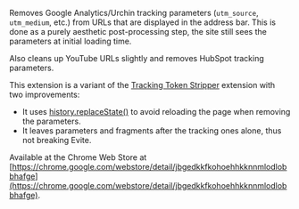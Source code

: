Removes Google Analytics/Urchin tracking parameters (`utm_source`, `utm_medium`, etc.) from URLs that are displayed in the address bar. This is done as a purely aesthetic post-processing step, the site still sees the parameters at initial loading time.

Also cleans up YouTube URLs slightly and removes HubSpot tracking parameters.

This extension is a variant of the [Tracking Token Stripper](https://chrome.google.com/webstore/detail/kcpnkledgcbobhkgimpbmejgockkplob) extension with two improvements:

* It uses [history.replaceState()](http://www.whatwg.org/specs/web-apps/current-work/multipage/history.html#dom-history-replacestate) to avoid reloading the page when removing the parameters.
* It leaves parameters and fragments after the tracking ones alone, thus not breaking Evite.

Available at the Chrome Web Store at [https://chrome.google.com/webstore/detail/jbgedkkfkohoehhkknnmlodlobbhafge](https://chrome.google.com/webstore/detail/jbgedkkfkohoehhkknnmlodlobbhafge).
